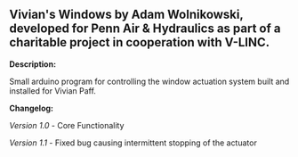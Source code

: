 ## Vivian's Windows by Adam Wolnikowski, developed for Penn Air & Hydraulics as part of a charitable project in cooperation with V-LINC. ##

**Description:**

Small arduino program for controlling the window actuation system built and installed for Vivian Paff.

**Changelog:**

*Version 1.0* - Core Functionality

*Version 1.1* - Fixed bug causing intermittent stopping of the actuator
